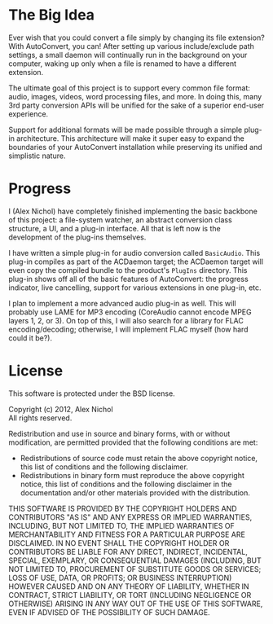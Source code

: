 The Big Idea
============

Ever wish that you could convert a file simply by changing its file extension? With AutoConvert, you can! After setting up various include/exclude path settings, a small daemon will continually run in the background on your computer, waking up only when a file is renamed to have a different extension. 

The ultimate goal of this project is to support every common file format: audio, images, videos, word processing files, and more.  In doing this, many 3rd party conversion APIs will be unified for the sake of a superior end-user experience.

Support for additional formats will be made possible through a simple plug-in architecture.  This architecture will make it super easy to expand the boundaries of your AutoConvert installation while preserving its unified and simplistic nature.

Progress
========

I (Alex Nichol) have completely finished implementing the basic backbone of this project: a file-system watcher, an abstract conversion class structure, a UI, and a plug-in interface.  All that is left now is the development of the plug-ins themselves.

I have written a simple plug-in for audio conversion called `BasicAudio`.  This plug-in compiles as part of the ACDaemon target; the ACDaemon target will even copy the compiled bundle to the product's `PlugIns` directory.  This plug-in shows off all of the basic features of AutoConvert: the progress indicator, live cancelling, support for various extensions in one plug-in, etc.

I plan to implement a more advanced audio plug-in as well.  This will probably use LAME for MP3 encoding (CoreAudio cannot encode MPEG layers 1, 2, or 3).  On top of this, I will also search for a library for FLAC encoding/decoding; otherwise, I will implement FLAC myself (how hard could it be?).

License
=======

This software is protected under the BSD license.

Copyright (c) 2012, Alex Nichol<br />
All rights reserved.

Redistribution and use in source and binary forms, with or without modification, are permitted provided that the following conditions are met:

* Redistributions of source code must retain the above copyright notice, this list of conditions and the following disclaimer.
* Redistributions in binary form must reproduce the above copyright notice, this list of conditions and the following disclaimer in the documentation and/or other materials provided with the distribution.

THIS SOFTWARE IS PROVIDED BY THE COPYRIGHT HOLDERS AND CONTRIBUTORS "AS IS" AND ANY EXPRESS OR IMPLIED WARRANTIES, INCLUDING, BUT NOT LIMITED TO, THE IMPLIED WARRANTIES OF MERCHANTABILITY AND FITNESS FOR A PARTICULAR PURPOSE ARE DISCLAIMED. IN NO EVENT SHALL THE COPYRIGHT HOLDER OR CONTRIBUTORS BE LIABLE FOR ANY DIRECT, INDIRECT, INCIDENTAL, SPECIAL, EXEMPLARY, OR CONSEQUENTIAL DAMAGES (INCLUDING, BUT NOT LIMITED TO, PROCUREMENT OF SUBSTITUTE GOODS OR SERVICES; LOSS OF USE, DATA, OR PROFITS; OR BUSINESS INTERRUPTION) HOWEVER CAUSED AND ON ANY THEORY OF LIABILITY, WHETHER IN CONTRACT, STRICT LIABILITY, OR TORT (INCLUDING NEGLIGENCE OR OTHERWISE) ARISING IN ANY WAY OUT OF THE USE OF THIS SOFTWARE, EVEN IF ADVISED OF THE POSSIBILITY OF SUCH DAMAGE.

